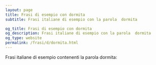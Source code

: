 ```yaml
---
layout: page
title: Frasi di esempio con dormita 
subtitle: Frasi italiane di esempio con la parola  dormita

og_title: Frasi di esempio con dormita 
og_description: Frasi italiane di esempio con la parola  dormita
og_type: website
permalink: /frasi/d/dormita.html
---
```


Frasi italiane di esempio contenenti la parola dormita:


